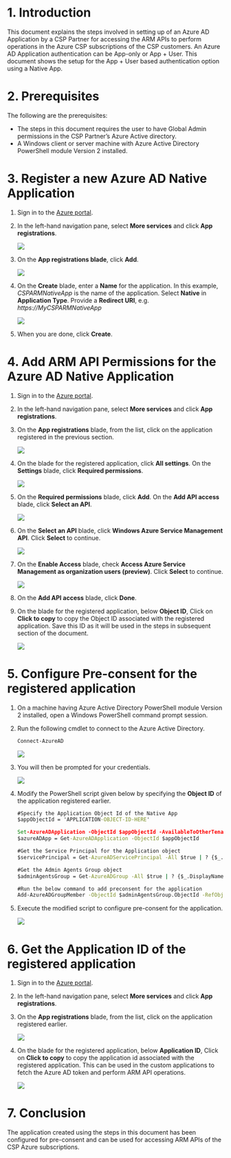#  1. Introduction
This document explains the steps involved in setting up of an Azure AD Application by a CSP Partner for accessing the ARM APIs to perform operations in the Azure CSP subscriptions of the CSP customers. 
An Azure AD Application authentication can be App-only or App + User. This document shows the setup for the App + User based authentication option using a Native App.


# 2. Prerequisites
The following are the prerequisites:
* The steps in this document requires the user to have Global Admin permissions in the CSP Partner’s Azure Active directory.
* A Windows client or server machine with Azure Active Directory PowerShell module Version 2 installed.

# 3. Register a new Azure AD Native Application

1. Sign in to the [Azure portal][1].

2. In the left-hand navigation pane, select **More services** and click **App registrations**.
    
    ![](.\images\ARMAPIGuide-AppReg.png)

3. On the **App registrations blade**, click **Add**.

    ![](.\images\ARMAPIGuide-AppRegAdd.png)

4. On the **Create** blade, enter a **Name** for the application. In this example, *CSPARMNativeApp* is the name of the application. Select **Native** in **Application Type**. Provide a **Redirect URI**, e.g. *https://MyCSPARMNativeApp*
    
    ![](.\images\ARMAPIGuide-CreateApp.png)

5. When you are done, click **Create**.

# 4. Add ARM API Permissions for the Azure AD Native Application

1. Sign in to the [Azure portal][1].

2. In the left-hand navigation pane, select **More services** and click **App registrations**.

3. On the **App registrations** blade, from the list, click on the application registered in the previous section.

    ![](.\images\ARMAPIGuide-AppRegblade.png)

4. On the blade for the registered application, click **All settings**. On the **Settings** blade, click **Required permissions**.
    
    ![](.\images\ARMAPIGuide-AppPerm.png)

5. On the **Required permissions** blade, click **Add**. On the **Add API access** blade, click **Select an API**.
    
    ![](.\images\ARMAPIGuide-AddAPI.png)

6. On the **Select an API** blade, click **Windows Azure Service Management API**. Click **Select** to continue.
    
    ![](.\images\ARMAPIGuide-SelectAzureAPI.png)

7. On the **Enable Access** blade, check **Access Azure Service Management as organization users (preview)**. Click **Select** to continue.
    
    ![](.\images\ARMAPIGuide-Checkbox.png)

8. On the **Add API access** blade, click **Done**.

9. On the blade for the registered application, below **Object ID**, Click on **Click to copy** to copy the Object ID associated with the registered application. Save this ID as it will be used in the steps in subsequent section of the document.
    
    ![](.\images\ARMAPIGuide-CopyObjectID.png)

# 5. Configure Pre-consent for the registered application

1. On a machine having Azure Active Directory PowerShell module Version 2 installed, open a Windows PowerShell command prompt session.

2. Run the following cmdlet to connect to the Azure Active Directory.

    ```cmd
    Connect-AzureAD 
    ```
    
    ![](.\images\ARMAPIGuide-ConnectAADPS.png)

3. You will then be prompted for your credentials.
    
    ![](.\images\ARMAPIGuide-AADLogin.png)
    
4. Modify the PowerShell script given below by specifying the **Object ID** of the application registered earlier.

    ```cmd
    #Specify the Application Object Id of the Native App
    $appObjectId = 'APPLICATION-OBJECT-ID-HERE'

    Set-AzureADApplication -ObjectId $appObjectId -AvailableToOtherTenants $true
    $azureADApp = Get-AzureADApplication -ObjectId $appObjectId

    #Get the Service Principal for the Application object
    $servicePrincipal = Get-AzureADServicePrincipal -All $true | ? {$_.AppId -eq $azureADApp.AppId}

    #Get the Admin Agents Group object
    $adminAgentsGroup = Get-AzureADGroup -All $true | ? {$_.DisplayName -eq 'AdminAgents'}

    #Run the below command to add preconsent for the application
    Add-AzureADGroupMember -ObjectId $adminAgentsGroup.ObjectId -RefObjectId $servicePrincipal.ObjectId
    ``` 

5. Execute the modified script to configure pre-consent for the application.
    
    ![](.\images\ARMAPIGuide-PreconsentScript.png)

# 6. Get the Application ID of the registered application

1. Sign in to the [Azure portal][1].

2. In the left-hand navigation pane, select **More services** and click **App registrations**.

3. On the **App registrations** blade, from the list, click on the application registered earlier.
    
    ![](.\images\ARMAPIGuide-AppRegblade.png)

4. On the blade for the registered application, below **Application ID**, Click on **Click to copy** to copy the application id associated with the registered application. This can be used in the custom applications to fetch the Azure AD token and perform ARM API operations.
    
    ![](.\images\ARMAPIGuide-AppID.png)

# 7. Conclusion

The application created using the steps in this document has been configured for pre-consent and can be used for accessing ARM APIs of the CSP Azure subscriptions.

[1]: https://portal.azure.com
